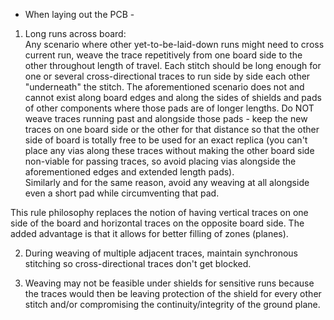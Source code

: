  - When laying out the PCB - 



1.  Long runs across board:  
Any scenario where other yet-to-be-laid-down runs might need to cross current run, weave the trace repetitively from one board side to the other throughout length of travel.  Each stitch should be long enough for one or several cross-directional traces to run side by side each other "underneath" the stitch.
The aforementioned scenario does not and cannot exist along board edges and along the sides of shields and pads of other components where those pads are of longer lengths.  Do NOT weave traces running past and alongside those pads - keep the new traces on one board side or the other for that distance so that the other side of board is totally free to be used for an exact replica (you can't place any vias along these traces without making the other board side non-viable for passing traces, so avoid placing vias alongside the aforementioned edges and extended length pads).  
Similarly and for the same reason, avoid any weaving at all alongside even a short pad while circumventing that pad.

This rule philosophy replaces the notion of having vertical traces on one side of the board and horizontal traces on the opposite board side.  The added advantage is that it allows for better filling of zones (planes).

2.  During weaving of multiple adjacent traces, maintain synchronous stitching so cross-directional traces don't get blocked.

3.  Weaving may not be feasible under shields for sensitive runs because the traces would then be leaving protection of the shield for every other stitch and/or compromising the continuity/integrity of the ground plane.
